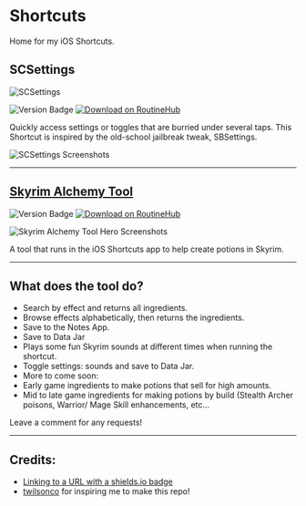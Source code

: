 # Shortcuts
Home for my iOS Shortcuts.

## SCSettings

![SCSettings](https://i.imgur.com/PAUf9ON_d.webp?maxwidth=1520&fidelity=grand)

![Version Badge](https://img.shields.io/badge/Version-1.0-green?link=https%3A%2F%2Froutinehub.co%2Fshortcut%2F17931%2F)
<a href="https://routinehub.co/shortcut/17931/"><img alt="Download on RoutineHub" src="https://img.shields.io/badge/Download_On-RoutineHub-%23ee3535"></a>

Quickly access settings or toggles that are burried under several taps. This Shortcut is inspired by the old-school jailbreak tweak, SBSettings.

![SCSettings Screenshots](https://i.imgur.com/MbKpJPl.png)

***

## [Skyrim Alchemy Tool](https://github.com/jpasholk/skyrim-alchemy-tool)

![Version Badge](https://img.shields.io/badge/dynamic/json?url=https%3A%2F%2Froutinehub.co%2Fapi%2Fv1%2Fshortcuts%2F17843%2Fversions%2Flatest&query=%24.Version&label=Version&labelColor=green&color=%23320932)
<a href="https://routinehub.co/shortcut/17843/"><img alt="Download on RoutineHub" src="https://img.shields.io/badge/Download_On-RoutineHub-%23ee3535"></a>

![Skyrim Alchemy Tool Hero Screenshots](https://github.com/jpasholk/skyrim-alchemy-tool/blob/main/img/skyrim-alchemy-tool-hero.png?raw=true)

A tool that runs in the iOS Shortcuts app to help create potions in Skyrim.

***

## What does the tool do?

* Search by effect and returns all ingredients.
* Browse effects alphabetically, then returns the ingredients.
* Save to the Notes App.
* Save to Data Jar
* Plays some fun Skyrim sounds at different times when running the shortcut.
* Toggle settings: sounds and save to Data Jar.
* More to come soon:
 * Early game ingredients to make potions that sell for high amounts.
 * Mid to late game ingredients for making potions by build (Stealth Archer poisons, Warrior/ Mage Skill enhancements, etc…

Leave a comment for any requests!

***

## Credits:

- [Linking to a URL with a shields.io badge](https://stackoverflow.com/questions/66716288/embedding-shields-io-badge-html-in-github-readme-rst)
- [twilsonco](https://github.com/twilsonco) for inspiring me to make this repo!